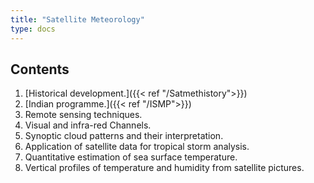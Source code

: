 ```yaml
---
title: "Satellite Meteorology"
type: docs
---
```


## Contents 

1. [Historical development.]({{< ref "/Satmethistory">}}) 
2. [Indian programme.]({{< ref "/ISMP">}})
3. Remote sensing techniques. 
4. Visual and infra-red Channels. 
5. Synoptic cloud patterns and their interpretation. 
6. Application of satellite data for tropical storm analysis. 
7. Quantitative estimation of sea surface temperature. 
8. Vertical profiles of temperature and humidity from satellite pictures.
